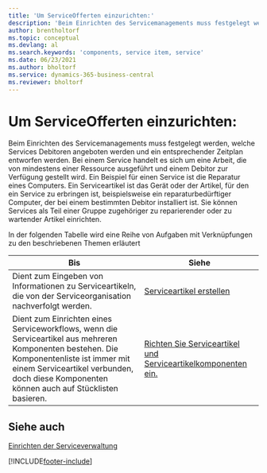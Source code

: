 ```yaml
---
title: 'Um ServiceOfferten einzurichten:'
description: 'Beim Einrichten des Servicemanagements muss festgelegt werden, welche Services Debitoren angeboten werden und ein entsprechender Zeitplan entworfen werden.'
author: brentholtorf
ms.topic: conceptual
ms.devlang: al
ms.search.keywords: 'components, service item, service'
ms.date: 06/23/2021
ms.author: bholtorf
ms.service: dynamics-365-business-central
ms.reviewer: bholtorf
---
```


# Um ServiceOfferten einzurichten:
Beim Einrichten des Servicemanagements muss festgelegt werden, welche Services Debitoren angeboten werden und ein entsprechender Zeitplan entworfen werden. Bei einem Service handelt es sich um eine Arbeit, die von mindestens einer Ressource ausgeführt und einem Debitor zur Verfügung gestellt wird. Ein Beispiel für einen Service ist die Reparatur eines Computers. Ein Serviceartikel ist das Gerät oder der Artikel, für den ein Service zu erbringen ist, beispielsweise ein reparaturbedürftiger Computer, der bei einem bestimmten Debitor installiert ist. Sie können Services als Teil einer Gruppe zugehöriger zu reparierender oder zu wartender Artikel einrichten.  
  
In der folgenden Tabelle wird eine Reihe von Aufgaben mit Verknüpfungen zu den beschriebenen Themen erläutert  
  
|**Bis**|**Siehe**|  
|------------|-------------|  
|Dient zum Eingeben von Informationen zu Serviceartikeln, die von der Serviceorganisation nachverfolgt werden.|[Serviceartikel erstellen](service-how-to-create-service-items.md)|  
|Dient zum Einrichten eines Serviceworkflows, wenn die Serviceartikel aus mehreren Komponenten bestehen. Die Komponentenliste ist immer mit einem Serviceartikel verbunden, doch diese Komponenten können auch auf Stücklisten basieren.|[Richten Sie Serviceartikel und Serviceartikelkomponenten ein.](service-how-setup-service-items.md)|  
  
## Siehe auch  
[Einrichten der Serviceverwaltung](service-setup-service.md)   

[!INCLUDE[footer-include](includes/footer-banner.md)]